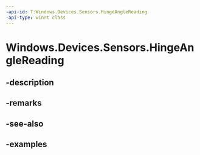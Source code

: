 ```yaml
---
-api-id: T:Windows.Devices.Sensors.HingeAngleReading
-api-type: winrt class
---
```


<!-- Class syntax.
public class HingeAngleReading 
-->

# Windows.Devices.Sensors.HingeAngleReading

## -description

## -remarks

## -see-also

## -examples

